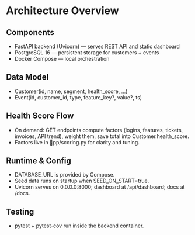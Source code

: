 ﻿# Architecture Overview

## Components
- FastAPI backend (Uvicorn) — serves REST API and static dashboard
- PostgreSQL 16 — persistent storage for customers + events
- Docker Compose — local orchestration

## Data Model
- Customer(id, name, segment, health_score, ...)
- Event(id, customer_id, type, feature_key?, value?, ts)

## Health Score Flow
- On demand: GET endpoints compute factors (logins, features, tickets, invoices, API trend), weight them, save total into Customer.health_score.
- Factors live in pp/scoring.py for clarity and tuning.

## Runtime & Config
- DATABASE_URL is provided by Compose.
- Seed data runs on startup when SEED_ON_START=true.
- Uvicorn serves on 0.0.0.0:8000; dashboard at /api/dashboard; docs at /docs.

## Testing
- pytest + pytest-cov run inside the backend container.
